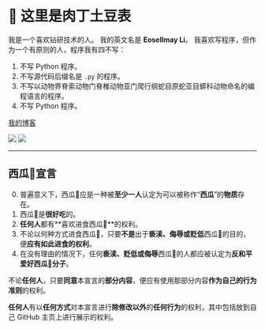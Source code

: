 # 👋 这里是肉丁土豆表

我是一个喜欢钻研技术的人。
我的英文名是 **Eosellmay Li**。
我喜欢写程序，但作为一个有原则的人，程序我有四不写：

1. 不写 Python 程序。
2. 不写源代码后缀名是 `.py` 的程序。
3. 不写以动物界脊索动物门脊椎动物亚门爬行纲蛇目原蛇亚目蟒科动物命名的编程语言的程序。
4. 不写 Python 程序。

[我的博客](https://www.cnblogs.com/QiFande)

​![](​https://github-readme-stats.vercel.app/api?username=E0SelmY4V​)
![](https://github-readme-stats.vercel.app/api/top-langs/?username=E0SelmY4V​")

-----

## 西瓜🍉宣言

0. 普遍意义下，西瓜🍉应是一种被**至少一人**认定为可以被称作“**西瓜**”的**物质**存在。
1. 西瓜🍉是**很好吃**的。
2. **任何人**都有**喜欢进食西瓜🍉**的权利。
3. 不论以何种方式进食西瓜🍉，只要**不是**出于**亵渎、侮辱或贬低**西瓜🍉的目的，便**应有如此进食的权利**。
4. 在没有理由的情况下，任何**亵渎、贬低或侮辱**西瓜🍉的人都应被认定为**反和平爱好西瓜🍉分子**。

不论**任何人**，只要**同意**本宣言的**部分内容**，便应有使用那部分内容**作为自己的行为准则**的权利。

**任何人**有以**任何方式**对本宣言进行**除修改以外**的**任何行为**的权利，其中包括放到自己 GitHub 主页上进行展示的权利。
